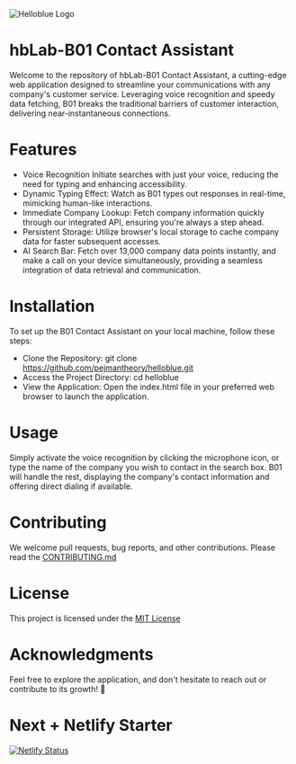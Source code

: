 ![Helloblue Logo](https://github.com/pejmantheory/helloblue/blob/main/Helloblue.svg?raw=true "Helloblue Logo")

# hbLab-B01 Contact Assistant
Welcome to the repository of hbLab-B01 Contact Assistant, a cutting-edge web application designed to streamline your communications with any company's customer service. Leveraging voice recognition and speedy data fetching, B01 breaks the traditional barriers of customer interaction, delivering near-instantaneous connections.

# Features
* Voice Recognition 
Initiate searches with just your voice, reducing the need for typing and enhancing accessibility.
* Dynamic Typing Effect: Watch as B01 types out responses in real-time, mimicking human-like interactions.
* Immediate Company Lookup: Fetch company information quickly through our integrated API, ensuring you're always a step ahead.
* Persistent Storage: Utilize browser's local storage to cache company data for faster subsequent accesses.
* AI Search Bar: Fetch over 13,000 company data points instantly, and make a call on your device simultaneously, providing a seamless integration of data retrieval and communication.
# Installation
To set up the B01 Contact Assistant on your local machine, follow these steps:
* Clone the Repository:
git clone https://github.com/pejmantheory/helloblue.git
* Access the Project Directory:
cd helloblue
* View the Application:
Open the index.html file in your preferred web browser to launch the application.

# Usage
Simply activate the voice recognition by clicking the microphone icon, or type the name of the company you wish to contact in the search box. B01 will handle the rest, displaying the company's contact information and offering direct dialing if available.

# Contributing
We welcome pull requests, bug reports, and other contributions. Please read the [CONTRIBUTING.md](./CONTRIBUTING.md)


# License
This project is licensed under the [MIT License](https://github.com/pejmantheory/hbLab-B01/blob/8a2e0b23bc2fac897d8b21848fddfa667fa3f2ae/LICENSE.md)


# Acknowledgments
Feel free to explore the application, and don't hesitate to reach out or contribute to its growth! 🚀

# Next + Netlify Starter
[![Netlify Status](https://api.netlify.com/api/v1/badges/221cf2a1-0447-4d32-ace5-5c177916fc4e/deploy-status)](https://app.netlify.com/sites/helloblueai/deploys)
